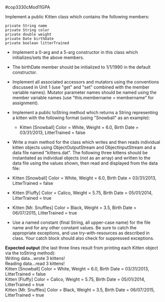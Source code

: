 #cop3330cMod11GPA

Implement a public Kitten class which contains the following members:    
    
    private String name    
    private String color    
    private double weight    
    private Date birthDate    
    private boolean litterTrained    
    
- Implement a 0-arg and a 5-arg constructor in this class which initializes/sets the above members. 
- The birthDate member should be initialized to 1/1/1990 in the default constructor.    
- Implement all associated accessors and mutators using the conventions discussed in Unit 1 (use "get" and "set" combined with the member variable names). Mutator parameter names should be named using the member variable names (use "this.membername = membername" for assignment).  
- Implement a public toString method which returns a String representing a kitten with the following format (using "Snowball" as an example):  
	- Kitten [Snowball] Color = White, Weight = 6.0, Birth Date = 03/31/2013, LitterTrained = false  
- Write a main method for the class which writes and then reads individual kitten objects using ObjectOutputStream and ObjectInputStream and a data file named "kittens.dat". The following three kittens should be instantiated as individual objects (not as an array) and written to the data file using the values shown, then read and displayed from the data file:  
  
- Kitten [Snowball] Color = White, Weight = 6.0, Birth Date = 03/31/2013, LitterTrained = false  
- Kitten [Fluffy] Color = Calico, Weight = 5.75, Birth Date = 05/01/2014, LitterTrained = true  
- Kitten [Mr. Snuffles] Color = Black, Weight = 3.5, Birth Date = 06/07/2015, LitterTrained = true  
  
- Use a named constant (final String, all upper-case name) for the file name and for any other constant values. Be sure to catch the appropriate exceptions, and use try-with-resources as described in class. Your catch block should also check for suppressed exceptions.  

**Expected output** (the last three lines result from printing each Kitten object via the toString method):  
Writing data...wrote 3 kittens!  
Reading data...read 3 kittens!  
Kitten [Snowball] Color = White, Weight = 6.0, Birth Date = 03/31/2013, LitterTrained = false  
Kitten [Fluffy] Color = Calico, Weight = 5.75, Birth Date = 05/01/2014, LitterTrained = true  
Kitten [Mr. Snuffles] Color = Black, Weight = 3.5, Birth Date = 06/07/2015, LitterTrained = true  

